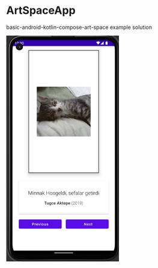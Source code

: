 # ArtSpaceApp
basic-android-kotlin-compose-art-space example solution

<img src=https://github.com/tugceaktepe/ArtSpaceApp/blob/master/app.png width=300 height=600 />
